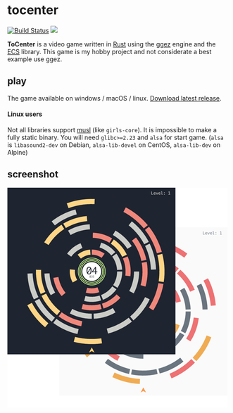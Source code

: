 # tocenter

[![Build Status](https://travis-ci.org/silentsokolov/tocenter.svg?branch=master)](https://travis-ci.org/silentsokolov/tocenter)
![](https://github.com/silentsokolov/tocenter/workflows/Release/badge.svg)

**ToCenter** is a video game written in [Rust](https://www.rust-lang.org) using the [ggez](https://github.com/ggez/ggez) engine and the [ECS](https://github.com/amethyst/specs) library. This game is my hobby project and not considerate a best example use ggez.

## play

The game available on windows / macOS / linux. [Download latest release](https://github.com/silentsokolov/tocenter/releases).

#### Linux users

Not all libraries support [musl](https://www.musl-libc.org/) (like `girls-core`). It is impossible to make a fully static binary. You will need `glibc>=2.23` and `alsa` for start game. (`alsa` is `libasound2-dev` on Debian, `alsa-lib-devel` on CentOS, `alsa-lib-dev` on Alpine)

## screenshot

![ToCenter Game](https://raw.githubusercontent.com/silentsokolov/tocenter/master/.github/docs/screen1.png)